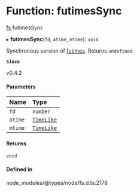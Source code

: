 # Function: futimesSync

[fs](../modules/fs.md).futimesSync

▸ **futimesSync**(`fd`, `atime`, `mtime`): `void`

Synchronous version of [futimes](fs.futimes.md). Returns `undefined`.

**`Since`**

v0.4.2

#### Parameters

| Name | Type |
| :------ | :------ |
| `fd` | `number` |
| `atime` | [`TimeLike`](../types/fs.TimeLike.md) |
| `mtime` | [`TimeLike`](../types/fs.TimeLike.md) |

#### Returns

`void`

#### Defined in

node_modules/@types/node/fs.d.ts:2178
